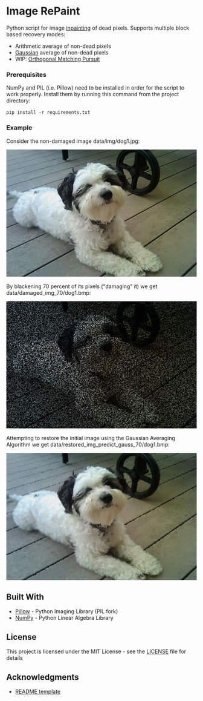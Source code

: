 # Image RePaint

Python script for image [inpainting](https://en.wikipedia.org/wiki/Inpainting) of dead pixels.
Supports multiple block based recovery modes:

* Arithmetic average of non-dead pixels 
* [Gaussian](https://en.wikipedia.org/wiki/Gaussian_blur#Mathematics) average of non-dead pixels
* WIP: [Orthogonal Matching Pursuit](https://en.wikipedia.org/wiki/Matching_pursuit)

### Prerequisites

NumPy and PIL (i.e. Pillow) need to be installed in order for the script to work properly. Install them by running this command from the project directory:

```
pip install -r requirements.txt
```

### Example

Consider the non-damaged image data/img/dog1.jpg:

![image could not load](data/img/dog1.jpg)

By blackening $70$ percent of its pixels ("damaging" it) we get data/damaged_img_70/dog1.bmp:

![image could not load](data/damaged_img_70/dog1.bmp)

Attempting to restore the initial image using the Gaussian Averaging Algorithm we get data/restored_img_predict_gauss_70/dog1.bmp:

![image could not load](data/restored_img_predict_gauss_70/dog1.bmp)

## Built With

* [Pillow](https://python-pillow.org/) - Python Imaging Library (PIL fork)
* [NumPy](http://www.numpy.org/) - Python Linear Algebra Library

## License

This project is licensed under the MIT License - see the [LICENSE](LICENSE) file for details

## Acknowledgments

* [README template](https://gist.github.com/PurpleBooth/109311bb0361f32d87a2)
